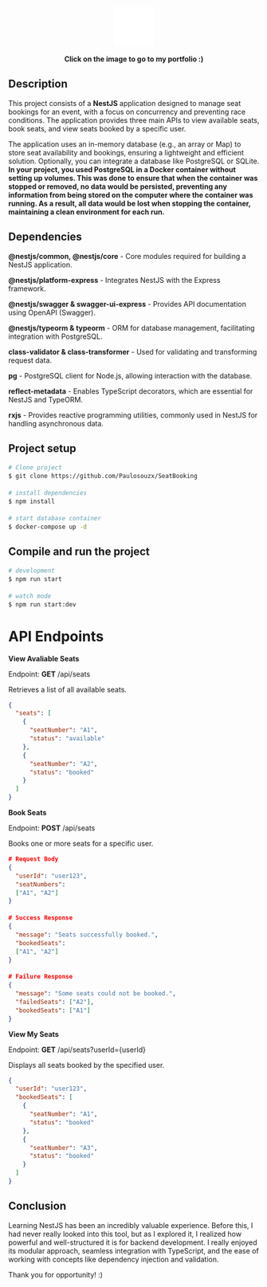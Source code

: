 <p align="center">
  <a href="https://paulosouza.netlify.app" target="_blank"><img src="logoPaulo.png" width="80" alt="Paulo Logo Portfolio" /></a>
</p>
<p  align="center">
<strong>Click on the image to go to my portfolio :)</strong>
</p>

## Description

This project consists of a **NestJS** application designed to manage seat bookings for an event, with a focus on concurrency and preventing race conditions. The application provides three main APIs to view available seats, book seats, and view seats booked by a specific user.

The application uses an in-memory database (e.g., an array or Map) to store seat availability and bookings, ensuring a lightweight and efficient solution. Optionally, you can integrate a database like PostgreSQL or SQLite. **In your project, you used PostgreSQL in a Docker container without setting up volumes. This was done to ensure that when the container was stopped or removed, no data would be persisted, preventing any information from being stored on the computer where the container was running. As a result, all data would be lost when stopping the container, maintaining a clean environment for each run.**

## Dependencies

**@nestjs/common, @nestjs/core** - Core modules required for building a NestJS application.

**@nestjs/platform-express** - Integrates NestJS with the Express framework.

**@nestjs/swagger & swagger-ui-express** - Provides API documentation using OpenAPI (Swagger).

**@nestjs/typeorm & typeorm** - ORM for database management, facilitating integration with PostgreSQL.

**class-validator & class-transformer** - Used for validating and transforming request data.

**pg** - PostgreSQL client for Node.js, allowing interaction with the database.

**reflect-metadata** - Enables TypeScript decorators, which are essential for NestJS and TypeORM.

**rxjs** - Provides reactive programming utilities, commonly used in NestJS for handling asynchronous data.

## Project setup

```bash
# Clone project
$ git clone https://github.com/Paulosouzx/SeatBooking

# install dependencies
$ npm install

# start database container
$ docker-compose up -d
```

## Compile and run the project

```bash
# development
$ npm run start

# watch mode
$ npm run start:dev
```

# API Endpoints

**View Avaliable Seats**

Endpoint: **GET** /api/seats

Retrieves a list of all available seats.

```json
{
  "seats": [
    {
      "seatNumber": "A1",
      "status": "available"
    },
    {
      "seatNumber": "A2",
      "status": "booked"
    }
  ]
}
```

**Book Seats**

Endpoint: **POST** /api/seats

Books one or more seats for a specific user.

```json
# Request Body
{
  "userId": "user123",
  "seatNumbers":
  ["A1", "A2"]
}

# Success Response
{
  "message": "Seats successfully booked.",
  "bookedSeats":
  ["A1", "A2"]
}

# Failure Response
{
  "message": "Some seats could not be booked.",
  "failedSeats": ["A2"],
  "bookedSeats": ["A1"]
}
```

**View My Seats**

Endpoint: **GET** /api/seats?userId={userId}

Displays all seats booked by the specified user.

```json
{
  "userId": "user123",
  "bookedSeats": [
    {
      "seatNumber": "A1",
      "status": "booked"
    },
    {
      "seatNumber": "A3",
      "status": "booked"
    }
  ]
}
```

## Conclusion

Learning NestJS has been an incredibly valuable experience. Before this, I had never really looked into this tool, but as I explored it, I realized how powerful and well-structured it is for backend development. I really enjoyed its modular approach, seamless integration with TypeScript, and the ease of working with concepts like dependency injection and validation.

Thank you for opportunity! :)
